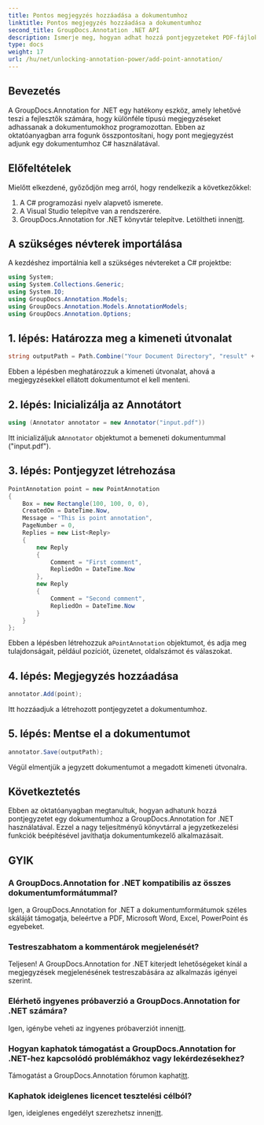 ```yaml
---
title: Pontos megjegyzés hozzáadása a dokumentumhoz
linktitle: Pontos megjegyzés hozzáadása a dokumentumhoz
second_title: GroupDocs.Annotation .NET API
description: Ismerje meg, hogyan adhat hozzá pontjegyzeteket PDF-fájlokhoz a GroupDocs.Annotation for .NET segítségével. Lépésről lépésre útmutató a zökkenőmentes integrációhoz.
type: docs
weight: 17
url: /hu/net/unlocking-annotation-power/add-point-annotation/
---
```

## Bevezetés
A GroupDocs.Annotation for .NET egy hatékony eszköz, amely lehetővé teszi a fejlesztők számára, hogy különféle típusú megjegyzéseket adhassanak a dokumentumokhoz programozottan. Ebben az oktatóanyagban arra fogunk összpontosítani, hogy pont megjegyzést adjunk egy dokumentumhoz C# használatával.
## Előfeltételek
Mielőtt elkezdené, győződjön meg arról, hogy rendelkezik a következőkkel:
1. A C# programozási nyelv alapvető ismerete.
2. A Visual Studio telepítve van a rendszerére.
3.  GroupDocs.Annotation for .NET könyvtár telepítve. Letöltheti innen[itt](https://releases.groupdocs.com/annotation/net/).

## A szükséges névterek importálása
A kezdéshez importálnia kell a szükséges névtereket a C# projektbe:
```csharp
using System;
using System.Collections.Generic;
using System.IO;
using GroupDocs.Annotation.Models;
using GroupDocs.Annotation.Models.AnnotationModels;
using GroupDocs.Annotation.Options;
```
## 1. lépés: Határozza meg a kimeneti útvonalat
```csharp
string outputPath = Path.Combine("Your Document Directory", "result" + Path.GetExtension("input.pdf"));
```
Ebben a lépésben meghatározzuk a kimeneti útvonalat, ahová a megjegyzésekkel ellátott dokumentumot el kell menteni.
## 2. lépés: Inicializálja az Annotátort
```csharp
using (Annotator annotator = new Annotator("input.pdf"))
```
 Itt inicializáljuk a`Annotator` objektumot a bemeneti dokumentummal ("input.pdf").
## 3. lépés: Pontjegyzet létrehozása
```csharp
PointAnnotation point = new PointAnnotation
{
    Box = new Rectangle(100, 100, 0, 0),
    CreatedOn = DateTime.Now,
    Message = "This is point annotation",
    PageNumber = 0,
    Replies = new List<Reply>
    {
        new Reply
        {
            Comment = "First comment",
            RepliedOn = DateTime.Now
        },
        new Reply
        {
            Comment = "Second comment",
            RepliedOn = DateTime.Now
        }
    }
};
```
 Ebben a lépésben létrehozzuk a`PointAnnotation` objektumot, és adja meg tulajdonságait, például pozíciót, üzenetet, oldalszámot és válaszokat.
## 4. lépés: Megjegyzés hozzáadása
```csharp
annotator.Add(point);
```
Itt hozzáadjuk a létrehozott pontjegyzetet a dokumentumhoz.
## 5. lépés: Mentse el a dokumentumot
```csharp
annotator.Save(outputPath);
```
Végül elmentjük a jegyzett dokumentumot a megadott kimeneti útvonalra.

## Következtetés
Ebben az oktatóanyagban megtanultuk, hogyan adhatunk hozzá pontjegyzetet egy dokumentumhoz a GroupDocs.Annotation for .NET használatával. Ezzel a nagy teljesítményű könyvtárral a jegyzetkezelési funkciók beépítésével javíthatja dokumentumkezelő alkalmazásait.
## GYIK
### A GroupDocs.Annotation for .NET kompatibilis az összes dokumentumformátummal?
Igen, a GroupDocs.Annotation for .NET a dokumentumformátumok széles skáláját támogatja, beleértve a PDF, Microsoft Word, Excel, PowerPoint és egyebeket.
### Testreszabhatom a kommentárok megjelenését?
Teljesen! A GroupDocs.Annotation for .NET kiterjedt lehetőségeket kínál a megjegyzések megjelenésének testreszabására az alkalmazás igényei szerint.
### Elérhető ingyenes próbaverzió a GroupDocs.Annotation for .NET számára?
 Igen, igénybe veheti az ingyenes próbaverziót innen[itt](https://releases.groupdocs.com/).
### Hogyan kaphatok támogatást a GroupDocs.Annotation for .NET-hez kapcsolódó problémákhoz vagy lekérdezésekhez?
 Támogatást a GroupDocs.Annotation fórumon kaphat[itt](https://forum.groupdocs.com/c/annotation/10).
### Kaphatok ideiglenes licencet tesztelési célból?
 Igen, ideiglenes engedélyt szerezhetsz innen[itt](https://purchase.groupdocs.com/temporary-license/).
